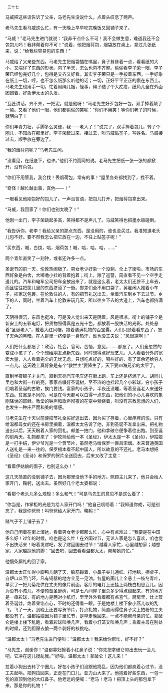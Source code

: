     三十七 

   马威把这些话告诉了父亲，马老先生没说什么，点着头叹息了两声。 

   老马先生看马威这么忙，有一天晚上早早吃完晚饭又回铺子来了。 

   “马威！”老马先生进门就说：“我非干点什么不可！我不会做生意，难道我还不会包包儿吗！我非帮着你不可！”说着，他把烟荷包，烟袋放在桌上，拿过几张纸来，说：“给我些容易包的东西！” 

   马威给了父亲些东西。马老先生把烟袋插在嘴里，鼻子耸耸着一点，看看纸的大小，又端详了东西的形状。包了半天，怎么也包不齐整。偷偷看李子荣一眼，李子荣已经包完好几个，包得是又齐又好看。其实李子荣只是一手按着东西，一手好象在纸上一切，哼，也不怎么纸那么听他的话；一切，正好平平正正的裹在东西上。马老先生也用手一切，忙着用绳儿捆，怪事，绳子结了个大疙瘩，纸角儿全在外面团团着，好象伊太太的头发。 

   “瓦匠讲话，齐不齐，一把泥。就是他呀！”马老先生好歹包好一包，双手捧着颠了一颠。又看了他们一眼，他们都偷偷的笑呢：“你们不用笑！等你们老了的时候，就明白了！ 

   你们年青力壮，手脚多么灵便，我——老人了！”说完了，双手捧着包儿，转了个圈儿，不知放在那里好。李子荣赶过来，接过去，叫马威贴签子，写姓名。马威接过去，顺手放在旁边了。 

   “我的烟荷包呢？”马老先生问。 

   “没看见，在纸底下，也许。”他们不约而同的说。老马先生把纸一张一张的都掀开，没有荷包。 

   “你们不用管我，我会找！丢烟荷包，常有的事！”屋里各处都找到了，找不着。 

   “奇怪！越忙越出事，真他——！” 

   一眼看见他刚包好的包儿了。一声没言语，把包儿打开，把烟荷包拿出来。 

   “马威，我回家了！你们也别太晚了！” 

   他刚一出门，李子荣跳起多高，笑得都不是声儿了。马威笑得也把墨水瓶碰倒。 

   “我告诉你，老李！我给父亲的那点东西，是没用的，谁也没买过。我准知道老头儿包不好。要不然我怎么把它放在一边，不往上贴签子呢！” 

   “买东西，嘁，白饶，哈，烟荷包！嘁，哈，哈，哈，……” 

   两个青年直笑了一刻钟，或者还许多一点。 

   圣诞节的前一天，伦敦热闹极了。男女老少好象一个没剩，全上了街啦。市场的东西好象是白舍，大嘟噜小挂的背着抱着；街上，除了巡警，简直看不见一个空手走道儿的。汽车和电车公司把车全放出来了，就是这么着，老太太们还挤不上车去，而且往往把筐儿里的东西挤滚了一街。邮差们全不用口袋了，另雇闲人推着小车子，挨家送包裹，在伦敦住的人，有的把节礼送出去，坐着汽车到乡下去过节。乡下的人，同时，坐着汽车上伦敦来玩几天，所以往乡下去的大道上，汽车也都挤满了。 

   天阴得很沉，东风也挺冷，可是没人觉出来天是阴着，风是很凉。街上的铺子全是新安上的五彩电灯，把货物照得真是五光十色，都放着一股快活的光彩。处处悬着“圣诞老人”，戴着大红风帽，抱着装满礼物的百宝囊。人们只顾着看东西了，忘了天色的黑暗。在人群里一挤便是一身热汗，谁也没工夫说：“风很凉啊！” 

   人们把什么都忘了：政治，社会，官司，苦恼，意见，……都忘了。人们全忽然的变成小孩子了，个个想给朋友点新东西，同时想得点好玩艺儿。人人看着分外的宽宏大量，人人看着完全的无忧无虑，只想吃点好的，喝些好的，有了富余还给穷人一点儿。这天晚上真好象是有个“救世主”要降生了，天下要四海兄弟的太平了。 

   直到半夜铺子才关门，直到天亮汽车电车还在街上跑，车上还是挤满了人。胡同儿里也和大街一样的亮，家家点缀好圣诞树，至不济的也挂起几个小彩球。穷小孩子们唱着圣诞的古歌，挨门要钱。富家的小孩子，半夜还没睡，等着圣诞老人来送好东西。贫富是不同的，可是在今天都可以白得一点东西，把他们的小心儿喜欢的象刚降世的耶稣。教堂的钟声和歌声彻夜的在空中萦绕着，叫没有宗教思想的人们，也发生一种庄严而和美的情感。 

   马老先生在十天以前便把节礼全买好送出去，因为买了存着，心里痒痒的慌。只有给温都母女的还在书房里搁着，温都太太告诉了他，非到圣诞不准拿出来。把礼物送出以后，天天盼着人家的回礼。邮差一拍门，他和拿破仑便争着往出跑。到圣诞的前两天，礼物都来了：伊牧师给他一本《圣经》，伊太太是一本《圣诗》，伊姑娘是一打手绢，伊少爷光是一个贺节片，虽然老马给保罗一匣吕宋烟。本来普通英国人送礼是一来一往的，保罗根本看不起中国人，所以故意的不还礼。老马本想把《圣经》《圣诗》和保罗的贺片全送回去，后来又改了主意： 

   “看着伊姑娘的面子，也别这么办！” 

   这几天简直的没到铺子去，因为那里没他下手的地方。照顾主儿来了，他只会给人家开门，鞠躬，送出去。虽然好几个老太婆都说： 

   “看那个老头儿多么规矩！多么和气！”可是马先生的意见不是这么着了： 

   “你当是，作掌柜的光是为给人家开门吗！”他自己叨唠着：“我知道你成，可是别忘了，我是你爸爸！叫爸爸给人家开门，鞠躬！” 

   赌气子不上铺子去了！ 

   他自己闲着在街上溜达，看着男女老少都那么忙，心中有点难过：“我要是在中国多么好！过年的时候，咱也是这么忙！在外国过节，无论人家是怎么喜欢，咱也觉不出快活来！盼着发财吧，发了财回国去过节！”越看人家忙，心里越想家；越想家，人家越踩他的脚：“回去吧，回去看看温都太太，帮帮她的忙。” 

   他慢条厮礼的回了家。 

   温都太太正忙得小脚鸭儿朝了天，脑筋蹦着，小鼻子尖儿通红。打地毯，擦桌子，自炉口以至门环，凡有铜器的地方全见一见油。各屋的画儿上全悬上一枝冬青叶，单买了一把儿菊花供在丈夫的像片前面，客厅的电灯上还挂上两枝白相思豆儿。因为没有小孩儿，不便预备圣诞树，可是七八间屋子里总多少得点缀起来，有的地方是一串彩球，有的地方是两对小纸灯，里里外外看着都有点喜气。厨房里，灶上蒸着圣诞饽，烙着果馅点心，不时的还得看一眼，于是她楼上楼下象小燕儿似的乱飞。飞了一天，到晚上还要写贺节片，打点礼物，简直闹得往鼻子尖上拍粉的工夫都没有了。温都姑娘因为铺子里忙节，是早走晚回来，一点不能帮母亲的忙。拿破仑是楼上楼下乱跑，看着彩球叫唤几声，看着小灯笼又叫唤几声；乘着主母在别处的时候，还到厨房去偷一两个剥好的核挑吃。 

   “温都太太！”马老先生进门便叫：“温都太太！我来给你帮忙，好不好？” 

   “马先生，谢谢你！”温都寡妇擦着小红鼻子说：“你先把拿破仑带出去玩一会儿吧，它净在这儿搅乱我。”“好啦，温都太太！拿破仑！这儿来！” 

   拉着小狗出去转了个圈儿，好在小孩子们没跟他捣乱，因为他们都疯着心过节，没工夫起哄。把狗拉回来，正走在门口儿，亚力山大来了。他抱着好些东西，一包一包的直顶到他的大红鼻子。他老远的便喊：“老马！老马！把顶上头的那包拿下来，那是你的礼物！” 

